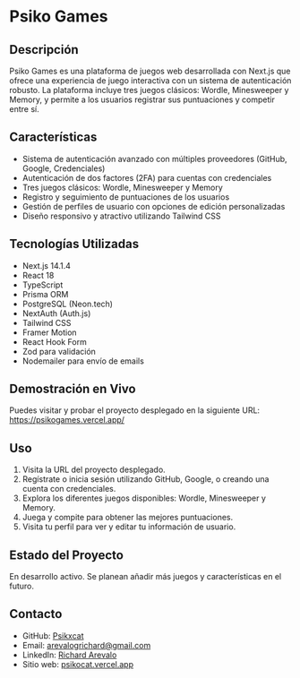 # Psiko Games

## Descripción
Psiko Games es una plataforma de juegos web desarrollada con Next.js que ofrece una experiencia de juego interactiva con un sistema de autenticación robusto. La plataforma incluye tres juegos clásicos: Wordle, Minesweeper y Memory, y permite a los usuarios registrar sus puntuaciones y competir entre sí.

## Características
- Sistema de autenticación avanzado con múltiples proveedores (GitHub, Google, Credenciales)
- Autenticación de dos factores (2FA) para cuentas con credenciales
- Tres juegos clásicos: Wordle, Minesweeper y Memory
- Registro y seguimiento de puntuaciones de los usuarios
- Gestión de perfiles de usuario con opciones de edición personalizadas
- Diseño responsivo y atractivo utilizando Tailwind CSS

## Tecnologías Utilizadas
- Next.js 14.1.4
- React 18
- TypeScript
- Prisma ORM
- PostgreSQL (Neon.tech)
- NextAuth (Auth.js)
- Tailwind CSS
- Framer Motion
- React Hook Form
- Zod para validación
- Nodemailer para envío de emails

## Demostración en Vivo
Puedes visitar y probar el proyecto desplegado en la siguiente URL: https://psikogames.vercel.app/

## Uso
1. Visita la URL del proyecto desplegado.
2. Regístrate o inicia sesión utilizando GitHub, Google, o creando una cuenta con credenciales.
3. Explora los diferentes juegos disponibles: Wordle, Minesweeper y Memory.
4. Juega y compite para obtener las mejores puntuaciones.
5. Visita tu perfil para ver y editar tu información de usuario.

## Estado del Proyecto
En desarrollo activo. Se planean añadir más juegos y características en el futuro.

## Contacto
- GitHub: [Psikxcat](https://github.com/psikxcat)
- Email: arevalogrichard@gmail.com
- LinkedIn: [Richard Arevalo](https://www.linkedin.com/in/arevalorichard/)
- Sitio web: [psikocat.vercel.app](https://psikocat.vercel.app/home)

